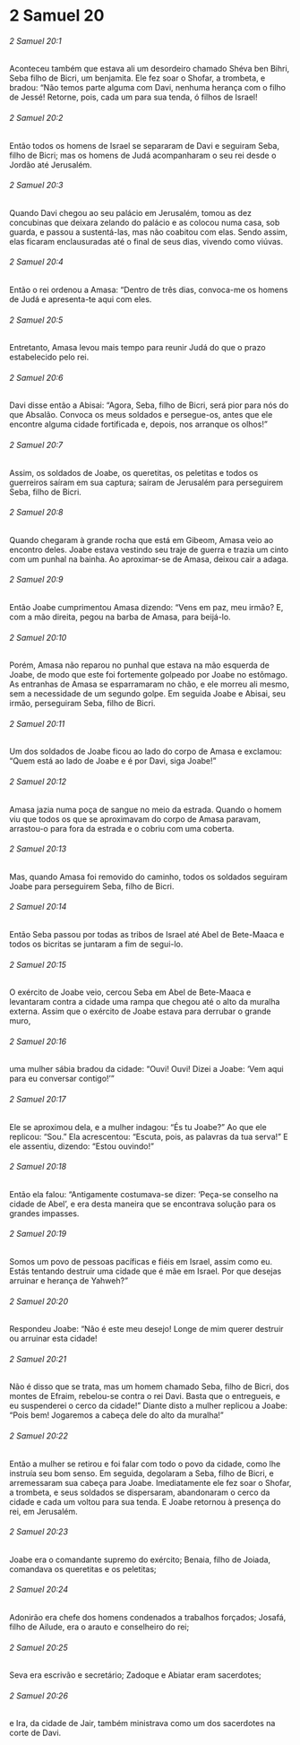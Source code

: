 # 2 Samuel 20

###### 2 Samuel 20:1

Aconteceu também que estava ali um desordeiro chamado Shéva ben Bihri, Seba filho de Bicri, um benjamita. Ele fez soar o Shofar, a trombeta, e bradou: “Não temos parte alguma com Davi, nenhuma herança com o filho de Jessé! Retorne, pois, cada um para sua tenda, ó filhos de Israel!

###### 2 Samuel 20:2

Então todos os homens de Israel se separaram de Davi e seguiram Seba, filho de Bicri; mas os homens de Judá acompanharam o seu rei desde o Jordão até Jerusalém.

###### 2 Samuel 20:3

Quando Davi chegou ao seu palácio em Jerusalém, tomou as dez concubinas que deixara zelando do palácio e as colocou numa casa, sob guarda, e passou a sustentá-las, mas não coabitou com elas. Sendo assim, elas ficaram enclausuradas até o final de seus dias, vivendo como viúvas.

###### 2 Samuel 20:4

Então o rei ordenou a Amasa: “Dentro de três dias, convoca-me os homens de Judá e apresenta-te aqui com eles.

###### 2 Samuel 20:5

Entretanto, Amasa levou mais tempo para reunir Judá do que o prazo estabelecido pelo rei.

###### 2 Samuel 20:6

Davi disse então a Abisai: “Agora, Seba, filho de Bicri, será pior para nós do que Absalão. Convoca os meus soldados e persegue-os, antes que ele encontre alguma cidade fortificada e, depois, nos arranque os olhos!”

###### 2 Samuel 20:7

Assim, os soldados de Joabe, os queretitas, os peletitas e todos os guerreiros saíram em sua captura; saíram de Jerusalém para perseguirem Seba, filho de Bicri.

###### 2 Samuel 20:8

Quando chegaram à grande rocha que está em Gibeom, Amasa veio ao encontro deles. Joabe estava vestindo seu traje de guerra e trazia um cinto com um punhal na bainha. Ao aproximar-se de Amasa, deixou cair a adaga.

###### 2 Samuel 20:9

Então Joabe cumprimentou Amasa dizendo: “Vens em paz, meu irmão? E, com a mão direita, pegou na barba de Amasa, para beijá-lo.

###### 2 Samuel 20:10

Porém, Amasa não reparou no punhal que estava na mão esquerda de Joabe, de modo que este foi fortemente golpeado por Joabe no estômago. As entranhas de Amasa se esparramaram no chão, e ele morreu ali mesmo, sem a necessidade de um segundo golpe. Em seguida Joabe e Abisai, seu irmão, perseguiram Seba, filho de Bicri.

###### 2 Samuel 20:11

Um dos soldados de Joabe ficou ao lado do corpo de Amasa e exclamou: “Quem está ao lado de Joabe e é por Davi, siga Joabe!”

###### 2 Samuel 20:12

Amasa jazia numa poça de sangue no meio da estrada. Quando o homem viu que todos os que se aproximavam do corpo de Amasa paravam, arrastou-o para fora da estrada e o cobriu com uma coberta.

###### 2 Samuel 20:13

Mas, quando Amasa foi removido do caminho, todos os soldados seguiram Joabe para perseguirem Seba, filho de Bicri.

###### 2 Samuel 20:14

Então Seba passou por todas as tribos de Israel até Abel de Bete-Maaca e todos os bicritas se juntaram a fim de segui-lo.

###### 2 Samuel 20:15

O exército de Joabe veio, cercou Seba em Abel de Bete-Maaca e levantaram contra a cidade uma rampa que chegou até o alto da muralha externa. Assim que o exército de Joabe estava para derrubar o grande muro,

###### 2 Samuel 20:16

uma mulher sábia bradou da cidade: “Ouvi! Ouvi! Dizei a Joabe: ‘Vem aqui para eu conversar contigo!’”

###### 2 Samuel 20:17

Ele se aproximou dela, e a mulher indagou: “És tu Joabe?” Ao que ele replicou: “Sou.” Ela acrescentou: “Escuta, pois, as palavras da tua serva!” E ele assentiu, dizendo: “Estou ouvindo!”

###### 2 Samuel 20:18

Então ela falou: “Antigamente costumava-se dizer: ‘Peça-se conselho na cidade de Abel’, e era desta maneira que se encontrava solução para os grandes impasses.

###### 2 Samuel 20:19

Somos um povo de pessoas pacíficas e fiéis em Israel, assim como eu. Estás tentando destruir uma cidade que é mãe em Israel. Por que desejas arruinar e herança de Yahweh?”

###### 2 Samuel 20:20

Respondeu Joabe: “Não é este meu desejo! Longe de mim querer destruir ou arruinar esta cidade!

###### 2 Samuel 20:21

Não é disso que se trata, mas um homem chamado Seba, filho de Bicri, dos montes de Efraim, rebelou-se contra o rei Davi. Basta que o entregueis, e eu suspenderei o cerco da cidade!” Diante disto a mulher replicou a Joabe: “Pois bem! Jogaremos a cabeça dele do alto da muralha!”

###### 2 Samuel 20:22

Então a mulher se retirou e foi falar com todo o povo da cidade, como lhe instruía seu bom senso. Em seguida, degolaram a Seba, filho de Bicri, e arremessaram sua cabeça para Joabe. Imediatamente ele fez soar o Shofar, a trombeta, e seus soldados se dispersaram, abandonaram o cerco da cidade e cada um voltou para sua tenda. E Joabe retornou à presença do rei, em Jerusalém.

###### 2 Samuel 20:23

Joabe era o comandante supremo do exército; Benaia, filho de Joiada, comandava os queretitas e os peletitas;

###### 2 Samuel 20:24

Adonirão era chefe dos homens condenados a trabalhos forçados; Josafá, filho de Ailude, era o arauto e conselheiro do rei;

###### 2 Samuel 20:25

Seva era escrivão e secretário; Zadoque e Abiatar eram sacerdotes;

###### 2 Samuel 20:26

e Ira, da cidade de Jair, também ministrava como um dos sacerdotes na corte de Davi.

